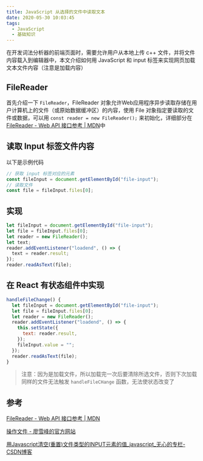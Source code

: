 ```yaml
---
title: JavaScript 从选择的文件中读取文本
date: 2020-05-30 10:03:45
tags:
  - JavaScript
  - 基础知识
---
```



在开发词法分析器的前端页面时，需要允许用户从本地上传 c++ 文件，并将文件内容载入到编辑器中，本文介绍如何用 JavaScript 和 input 标签来实现网页加载文本文件内容（注意是加载内容）
<!--more-->
## FileReader

首先介绍一下 `FileReader`，FileReader 对象允许Web应用程序异步读取存储在用户计算机上的文件（或原始数据缓冲区）的内容，使用 File 对象指定要读取的文件或数据，可以用 `const reader = new FileReader();` 来初始化，详细部分在[FileReader - Web API 接口参考 | MDN](https://developer.mozilla.org/zh-CN/docs/Web/API/FileReader)中

## 读取 Input 标签文件内容

以下是示例代码

```JavaScript
// 获取 input 标签对应的元素
const fileInput = document.getElementById("file-input");
// 读取文件
const file = fileInput.files[0];
```

## 实现

```JavaScript
let fileInput = document.getElementById("file-input");
let file = fileInput.files[0];
let reader = new FileReader();
let text;
reader.addEventListener("loadend", () => {
  text = reader.result;
});
reader.readAsText(file);
```

## 在 React 有状态组件中实现

```JavaScript
handleFileChange() {
  let fileInput = document.getElementById("file-input");
  let file = fileInput.files[0];
  let reader = new FileReader();
  reader.addEventListener("loadend", () => {
    this.setState({
      text: reader.result,
    });
    fileInput.value = "";
  });
  reader.readAsText(file);
}
```

>注意：因为是加载文件，所以加载完一次后要清除所选文件，否则下次加载同样的文件无法触发 `handleFileCHange` 函数，无法使状态改变了

## 参考

[FileReader - Web API 接口参考 | MDN](https://developer.mozilla.org/zh-CN/docs/Web/API/FileReader)

[操作文件 - 廖雪峰的官方网站](https://www.liaoxuefeng.com/wiki/1022910821149312/1023022494381696)

[用Javascript清空(重置)文件类型的INPUT元素的值_javascript_无心的专栏-CSDN博客](https://blog.csdn.net/cuixiping/article/details/37526871)
